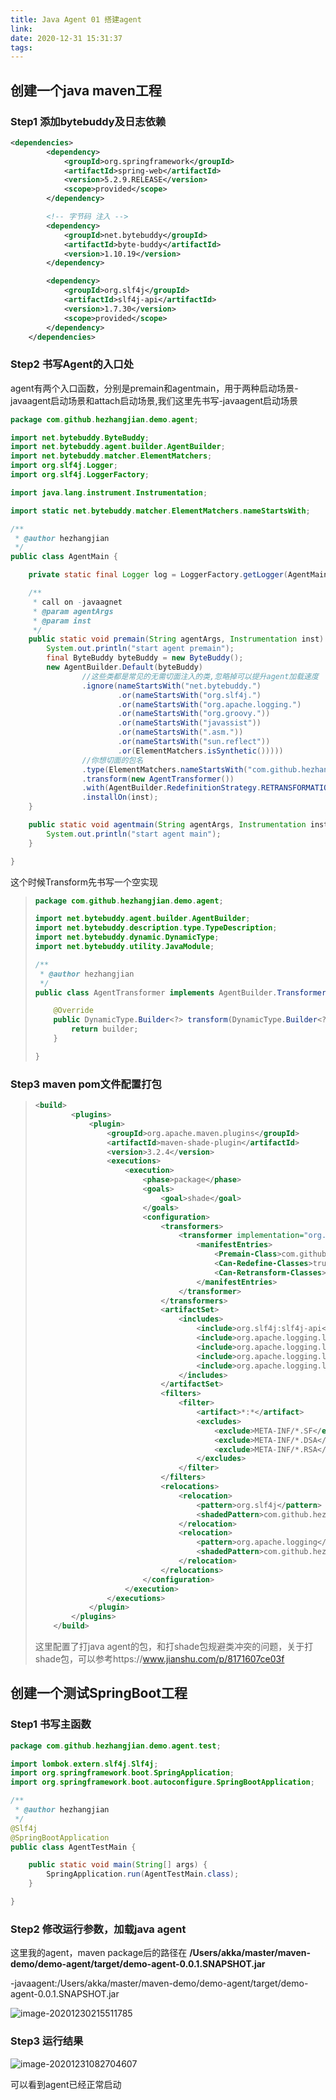 ```yaml
---
title: Java Agent 01 搭建agent
link:
date: 2020-12-31 15:31:37
tags:
---
```


## 创建一个java maven工程

### Step1 添加bytebuddy及日志依赖

```xml
<dependencies>
        <dependency>
            <groupId>org.springframework</groupId>
            <artifactId>spring-web</artifactId>
            <version>5.2.9.RELEASE</version>
            <scope>provided</scope>
        </dependency>

        <!-- 字节码 注入 -->
        <dependency>
            <groupId>net.bytebuddy</groupId>
            <artifactId>byte-buddy</artifactId>
            <version>1.10.19</version>
        </dependency>

        <dependency>
            <groupId>org.slf4j</groupId>
            <artifactId>slf4j-api</artifactId>
            <version>1.7.30</version>
            <scope>provided</scope>
        </dependency>
    </dependencies>
```
### Step2 书写Agent的入口处

agent有两个入口函数，分别是premain和agentmain，用于两种启动场景-javaagent启动场景和attach启动场景,我们这里先书写-javaagent启动场景

```java
package com.github.hezhangjian.demo.agent;

import net.bytebuddy.ByteBuddy;
import net.bytebuddy.agent.builder.AgentBuilder;
import net.bytebuddy.matcher.ElementMatchers;
import org.slf4j.Logger;
import org.slf4j.LoggerFactory;

import java.lang.instrument.Instrumentation;

import static net.bytebuddy.matcher.ElementMatchers.nameStartsWith;

/**
 * @author hezhangjian
 */
public class AgentMain {

    private static final Logger log = LoggerFactory.getLogger(AgentMain.class);

    /**
     * call on -javaagnet
     * @param agentArgs
     * @param inst
     */
    public static void premain(String agentArgs, Instrumentation inst) {
        System.out.println("start agent premain");
        final ByteBuddy byteBuddy = new ByteBuddy();
        new AgentBuilder.Default(byteBuddy)
                //这些类都是常见的无需切面注入的类,忽略掉可以提升agent加载速度
                .ignore(nameStartsWith("net.bytebuddy.")
                        .or(nameStartsWith("org.slf4j.")
                        .or(nameStartsWith("org.apache.logging.")
                        .or(nameStartsWith("org.groovy."))
                        .or(nameStartsWith("javassist"))
                        .or(nameStartsWith(".asm."))
                        .or(nameStartsWith("sun.reflect"))
                        .or(ElementMatchers.isSynthetic()))))
                //你想切面的包名
                .type(ElementMatchers.nameStartsWith("com.github.hezhangjian.agent.test"))
                .transform(new AgentTransformer())
                .with(AgentBuilder.RedefinitionStrategy.RETRANSFORMATION)
                .installOn(inst);
    }

    public static void agentmain(String agentArgs, Instrumentation inst) {
        System.out.println("start agent main");
    }

}
```
这个时候Transform先书写一个空实现

> ```java
> package com.github.hezhangjian.demo.agent;
> 
> import net.bytebuddy.agent.builder.AgentBuilder;
> import net.bytebuddy.description.type.TypeDescription;
> import net.bytebuddy.dynamic.DynamicType;
> import net.bytebuddy.utility.JavaModule;
> 
> /**
>  * @author hezhangjian
>  */
> public class AgentTransformer implements AgentBuilder.Transformer{
> 
>     @Override
>     public DynamicType.Builder<?> transform(DynamicType.Builder<?> builder, TypeDescription typeDescription, ClassLoader classLoader, JavaModule javaModule) {
>         return builder;
>     }
> 
> }
> 
> ```
>
> 

### Step3 maven pom文件配置打包

> ```xml
> <build>
>         <plugins>
>             <plugin>
>                 <groupId>org.apache.maven.plugins</groupId>
>                 <artifactId>maven-shade-plugin</artifactId>
>                 <version>3.2.4</version>
>                 <executions>
>                     <execution>
>                         <phase>package</phase>
>                         <goals>
>                             <goal>shade</goal>
>                         </goals>
>                         <configuration>
>                             <transformers>
>                                 <transformer implementation="org.apache.maven.plugins.shade.resource.ManifestResourceTransformer">
>                                     <manifestEntries>
>                                         <Premain-Class>com.github.hezhangjian.demo.agent.AgentMain</Premain-Class>
>                                         <Can-Redefine-Classes>true</Can-Redefine-Classes>
>                                         <Can-Retransform-Classes>true</Can-Retransform-Classes>
>                                     </manifestEntries>
>                                 </transformer>
>                             </transformers>
>                             <artifactSet>
>                                 <includes>
>                                     <include>org.slf4j:slf4j-api</include>
>                                     <include>org.apache.logging.log4j:log4j-api</include>
>                                     <include>org.apache.logging.log4j:log4j-core</include>
>                                     <include>org.apache.logging.log4j:log4j-slf4j-impl</include>
>                                     <include>org.apache.logging.log4j:log4j-jcl</include>
>                                 </includes>
>                             </artifactSet>
>                             <filters>
>                                 <filter>
>                                     <artifact>*:*</artifact>
>                                     <excludes>
>                                         <exclude>META-INF/*.SF</exclude>
>                                         <exclude>META-INF/*.DSA</exclude>
>                                         <exclude>META-INF/*.RSA</exclude>
>                                     </excludes>
>                                 </filter>
>                             </filters>
>                             <relocations>
>                                 <relocation>
>                                     <pattern>org.slf4j</pattern>
>                                     <shadedPattern>com.github.hezhangjian.org.slf4j</shadedPattern>
>                                 </relocation>
>                                 <relocation>
>                                     <pattern>org.apache.logging</pattern>
>                                     <shadedPattern>com.github.hezhangjian.org.apache.logging</shadedPattern>
>                                 </relocation>
>                             </relocations>
>                         </configuration>
>                     </execution>
>                 </executions>
>             </plugin>
>         </plugins>
>     </build>
> ```
>
> 这里配置了打java agent的包，和打shade包规避类冲突的问题，关于打shade包，可以参考https://www.jianshu.com/p/8171607ce03f

## 创建一个测试SpringBoot工程

### Step1 书写主函数

```java
package com.github.hezhangjian.demo.agent.test;

import lombok.extern.slf4j.Slf4j;
import org.springframework.boot.SpringApplication;
import org.springframework.boot.autoconfigure.SpringBootApplication;

/**
 * @author hezhangjian
 */
@Slf4j
@SpringBootApplication
public class AgentTestMain {

    public static void main(String[] args) {
        SpringApplication.run(AgentTestMain.class);
    }

}

```

### Step2 修改运行参数，加载java agent

这里我的agent，maven package后的路径在 **/Users/akka/master/maven-demo/demo-agent/target/demo-agent-0.0.1.SNAPSHOT.jar**

-javaagent:/Users/akka/master/maven-demo/demo-agent/target/demo-agent-0.0.1.SNAPSHOT.jar

![image-20201230215511785](Images/java-agent-01-1.png) 

### Step3 运行结果

![image-20201231082704607](Images/java-agent-01-2.png)

可以看到agent已经正常启动
